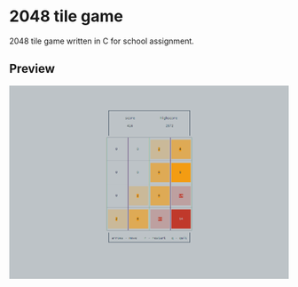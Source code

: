 # 2048 tile game

2048 tile game written in C for school assignment.

## Preview

![Image of Yaktocat](https://raw.githubusercontent.com/cokolele/ncurses-2048/master/preview.png)